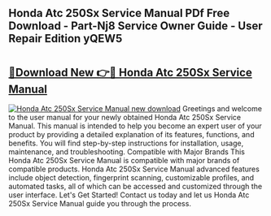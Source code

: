 ## Honda Atc 250Sx Service Manual PDf Free Download - Part-Nj8 Service Owner Guide - User Repair Edition yQEW5

# <h2><a href="http://bc80729.oget.top/?id=Honda+Atc+250Sx+Service+Manual">🔗Download New 👉🔴 Honda Atc 250Sx Service Manual</a></h2>

[![Honda Atc 250Sx Service Manual new download](https://i.imgur.com/5g1atiW.png)](http://bc80729.oget.top/?id=Honda+Atc+250Sx+Service+Manual)
Greetings and welcome to the user manual for your newly obtained Honda Atc 250Sx Service Manual. This manual is intended to help you become an expert user of your product by providing a detailed explanation of its features, functions, and benefits. You will find step-by-step instructions for installation, usage, maintenance, and troubleshooting. Compatible with Major Brands This Honda Atc 250Sx Service Manual is compatible with major brands of compatible products. Honda Atc 250Sx Service Manual advanced features include object detection, fingerprint scanning, customizable profiles, and automated tasks, all of which can be accessed and customized through the user interface. Let's Get Started! Contact us today and let us Honda Atc 250Sx Service Manual guide you through the process.
